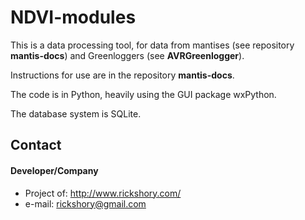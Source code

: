  NDVI-modules
======
This is a data processing tool, for data from mantises (see repository **mantis-docs**) and Greenloggers (see **AVRGreenlogger**). 
 
Instructions for use are in the repository **mantis-docs**.

 The code is in Python, heavily using the GUI package wxPython.

 The database system is SQLite.
 
 ## Contact
#### Developer/Company
* Project of: http://www.rickshory.com/
* e-mail: rickshory@gmail.com
